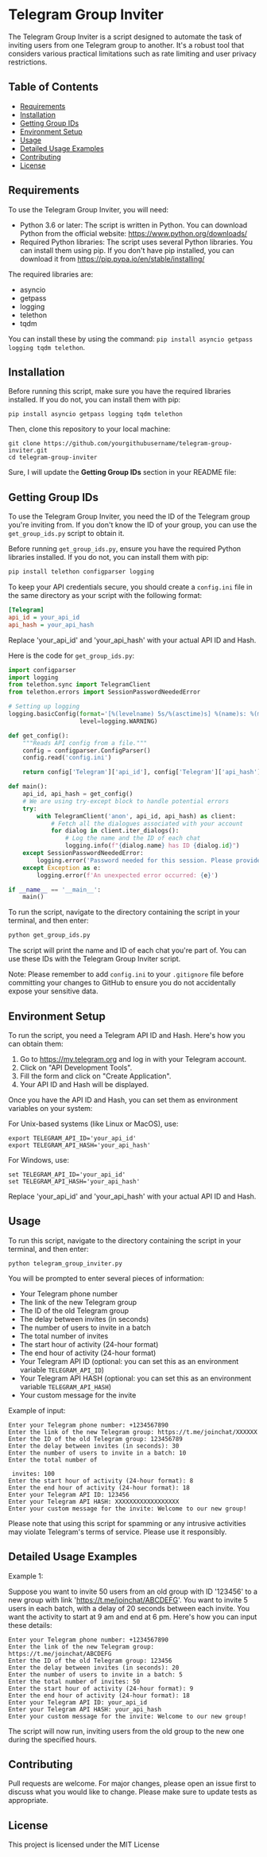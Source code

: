 # Telegram Group Inviter

The Telegram Group Inviter is a script designed to automate the task of inviting users from one Telegram group to another. It's a robust tool that considers various practical limitations such as rate limiting and user privacy restrictions.

## Table of Contents

- [Requirements](#requirements)
- [Installation](#installation)
- [Getting Group IDs](#getting-group-ids)
- [Environment Setup](#environment-setup)
- [Usage](#usage)
- [Detailed Usage Examples](#detailed-usage-examples)
- [Contributing](#contributing)
- [License](#license)

## Requirements

To use the Telegram Group Inviter, you will need:

- Python 3.6 or later: The script is written in Python. You can download Python from the official website: https://www.python.org/downloads/
- Required Python libraries: The script uses several Python libraries. You can install them using pip. If you don't have pip installed, you can download it from https://pip.pypa.io/en/stable/installing/

The required libraries are:

  - asyncio
  - getpass
  - logging
  - telethon
  - tqdm

You can install these by using the command: `pip install asyncio getpass logging tqdm telethon`.

## Installation

Before running this script, make sure you have the required libraries installed. If you do not, you can install them with pip:

```
pip install asyncio getpass logging tqdm telethon
```

Then, clone this repository to your local machine:

```
git clone https://github.com/yourgithubusername/telegram-group-inviter.git
cd telegram-group-inviter
```

Sure, I will update the **Getting Group IDs** section in your README file:

## Getting Group IDs

To use the Telegram Group Inviter, you need the ID of the Telegram group you're inviting from. If you don't know the ID of your group, you can use the `get_group_ids.py` script to obtain it.

Before running `get_group_ids.py`, ensure you have the required Python libraries installed. If you do not, you can install them with pip:

```bash
pip install telethon configparser logging
```

To keep your API credentials secure, you should create a `config.ini` file in the same directory as your script with the following format:

```ini
[Telegram]
api_id = your_api_id
api_hash = your_api_hash
```

Replace 'your_api_id' and 'your_api_hash' with your actual API ID and Hash.

Here is the code for `get_group_ids.py`:

```python
import configparser
import logging
from telethon.sync import TelegramClient
from telethon.errors import SessionPasswordNeededError

# Setting up logging
logging.basicConfig(format='[%(levelname) 5s/%(asctime)s] %(name)s: %(message)s',
                    level=logging.WARNING)

def get_config():
    """Reads API config from a file."""
    config = configparser.ConfigParser()
    config.read('config.ini')

    return config['Telegram']['api_id'], config['Telegram']['api_hash']

def main():
    api_id, api_hash = get_config()
    # We are using try-except block to handle potential errors
    try:
        with TelegramClient('anon', api_id, api_hash) as client:
            # Fetch all the dialogues associated with your account
            for dialog in client.iter_dialogs():
                # Log the name and the ID of each chat
                logging.info(f"{dialog.name} has ID {dialog.id}")
    except SessionPasswordNeededError:
        logging.error('Password needed for this session. Please provide it.')
    except Exception as e:
        logging.error(f'An unexpected error occurred: {e}')

if __name__ == '__main__':
    main()
```

To run the script, navigate to the directory containing the script in your terminal, and then enter:

```bash
python get_group_ids.py
```

The script will print the name and ID of each chat you're part of. You can use these IDs with the Telegram Group Inviter script.

Note: Please remember to add `config.ini` to your `.gitignore` file before committing your changes to GitHub to ensure you do not accidentally expose your sensitive data.

## Environment Setup

To run the script, you need a Telegram API ID and Hash. Here's how you can obtain them:

1. Go to https://my.telegram.org and log in with your Telegram account.
2. Click on "API Development Tools".
3. Fill the form and click on "Create Application".
4. Your API ID and Hash will be displayed.

Once you have the API ID and Hash, you can set them as environment variables on your system:

For Unix-based systems (like Linux or MacOS), use:

```
export TELEGRAM_API_ID='your_api_id'
export TELEGRAM_API_HASH='your_api_hash'
```

For Windows, use:

```
set TELEGRAM_API_ID='your_api_id'
set TELEGRAM_API_HASH='your_api_hash'
```

Replace 'your_api_id' and 'your_api_hash' with your actual API ID and Hash.

## Usage

To run this script, navigate to the directory containing the script in your terminal, and then enter:

```
python telegram_group_inviter.py
```

You will be prompted to enter several pieces of information:

- Your Telegram phone number
- The link of the new Telegram group
- The ID of the old Telegram group
- The delay between invites (in seconds)
- The number of users to invite in a batch
- The total number of invites
- The start hour of activity (24-hour format)
- The end hour of activity (24-hour format)
- Your Telegram API ID (optional: you can set this as an environment variable `TELEGRAM_API_ID`)
- Your Telegram API HASH (optional: you can set this as an environment variable `TELEGRAM_API_HASH`)
- Your custom message for the invite

Example of input:

```
Enter your Telegram phone number: +1234567890
Enter the link of the new Telegram group: https://t.me/joinchat/XXXXXX
Enter the ID of the old Telegram group: 123456789
Enter the delay between invites (in seconds): 30
Enter the number of users to invite in a batch: 10
Enter the total number of

 invites: 100
Enter the start hour of activity (24-hour format): 8
Enter the end hour of activity (24-hour format): 18
Enter your Telegram API ID: 123456
Enter your Telegram API HASH: XXXXXXXXXXXXXXXXXX
Enter your custom message for the invite: Welcome to our new group!
```

Please note that using this script for spamming or any intrusive activities may violate Telegram's terms of service. Please use it responsibly.

## Detailed Usage Examples

Example 1:

Suppose you want to invite 50 users from an old group with ID '123456' to a new group with link 'https://t.me/joinchat/ABCDEFG'. You want to invite 5 users in each batch, with a delay of 20 seconds between each invite. You want the activity to start at 9 am and end at 6 pm. Here's how you can input these details:

```
Enter your Telegram phone number: +1234567890
Enter the link of the new Telegram group: https://t.me/joinchat/ABCDEFG
Enter the ID of the old Telegram group: 123456
Enter the delay between invites (in seconds): 20
Enter the number of users to invite in a batch: 5
Enter the total number of invites: 50
Enter the start hour of activity (24-hour format): 9
Enter the end hour of activity (24-hour format): 18
Enter your Telegram API ID: your_api_id
Enter your Telegram API HASH: your_api_hash
Enter your custom message for the invite: Welcome to our new group!
```

The script will now run, inviting users from the old group to the new one during the specified hours.

## Contributing

Pull requests are welcome. For major changes, please open an issue first to discuss what you would like to change. Please make sure to update tests as appropriate.

## License

This project is licensed under the MIT License
